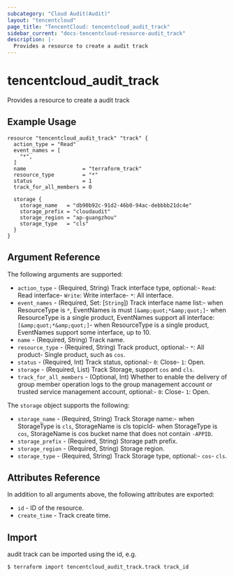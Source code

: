 ```yaml
---
subcategory: "Cloud Audit(Audit)"
layout: "tencentcloud"
page_title: "TencentCloud: tencentcloud_audit_track"
sidebar_current: "docs-tencentcloud-resource-audit_track"
description: |-
  Provides a resource to create a audit track
---
```


# tencentcloud_audit_track

Provides a resource to create a audit track

## Example Usage

```hcl
resource "tencentcloud_audit_track" "track" {
  action_type = "Read"
  event_names = [
    "*",
  ]
  name                  = "terraform_track"
  resource_type         = "*"
  status                = 1
  track_for_all_members = 0

  storage {
    storage_name   = "db90b92c-91d2-46b0-94ac-debbbb21dc4e"
    storage_prefix = "cloudaudit"
    storage_region = "ap-guangzhou"
    storage_type   = "cls"
  }
}
```

## Argument Reference

The following arguments are supported:

* `action_type` - (Required, String) Track interface type, optional:- `Read`: Read interface- `Write`: Write interface- `*`: All interface.
* `event_names` - (Required, Set: [`String`]) Track interface name list:- when ResourceType is `*`, EventNames is must `[&amp;quot;*&amp;quot;]`- when ResourceType is a single product, EventNames support all interface:`[&amp;quot;*&amp;quot;]`- when ResourceType is a single product, EventNames support some interface, up to 10.
* `name` - (Required, String) Track name.
* `resource_type` - (Required, String) Track product, optional:- `*`: All product- Single product, such as `cos`.
* `status` - (Required, Int) Track status, optional:- `0`: Close- `1`: Open.
* `storage` - (Required, List) Track Storage, support `cos` and `cls`.
* `track_for_all_members` - (Optional, Int) Whether to enable the delivery of group member operation logs to the group management account or trusted service management account, optional:- `0`: Close- `1`: Open.

The `storage` object supports the following:

* `storage_name` - (Required, String) Track Storage name:- when StorageType is `cls`, StorageName is cls topicId- when StorageType is `cos`, StorageName is cos bucket name that does not contain `-APPID`.
* `storage_prefix` - (Required, String) Storage path prefix.
* `storage_region` - (Required, String) Storage region.
* `storage_type` - (Required, String) Track Storage type, optional:- `cos`- `cls`.

## Attributes Reference

In addition to all arguments above, the following attributes are exported:

* `id` - ID of the resource.
* `create_time` - Track create time.


## Import

audit track can be imported using the id, e.g.
```
$ terraform import tencentcloud_audit_track.track track_id
```

